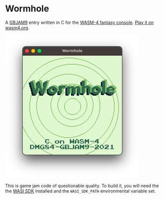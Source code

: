 # Wormhole
A [GBJAM9](https://itch.io/jam/gbjam-9) entry written in C for the [WASM-4 fantasy console](https://wasm4.org/). [Play it on wasm4.org](https://wasm4.org/play/wormhole).

![Wormhole screenshot](wormhole_screenshot.png)

This is game jam code of questionable quality. To build it, you will need the the [WASI SDK](https://github.com/WebAssembly/wasi-sdk) installed and the `WASI_SDK_PATH` environmental variable set.